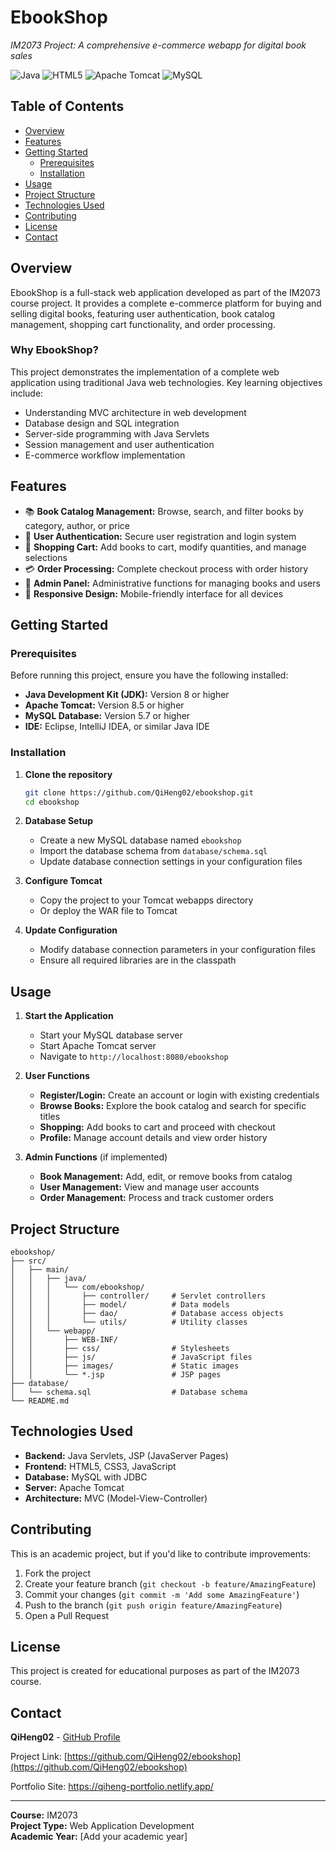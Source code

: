 # EbookShop

*IM2073 Project: A comprehensive e-commerce webapp for digital book sales*

![Java](https://img.shields.io/badge/Java-ED8B00?style=flat-square&logo=java&logoColor=white)
![HTML5](https://img.shields.io/badge/HTML5-E34F26?style=flat-square&logo=html5&logoColor=white)
![Apache Tomcat](https://img.shields.io/badge/Apache%20Tomcat-F8DC75?style=flat-square&logo=apache-tomcat&logoColor=black)
![MySQL](https://img.shields.io/badge/MySQL-4479A1?style=flat-square&logo=mysql&logoColor=white)

## Table of Contents

- [Overview](#overview)
- [Features](#features)
- [Getting Started](#getting-started)
  - [Prerequisites](#prerequisites)
  - [Installation](#installation)
- [Usage](#usage)
- [Project Structure](#project-structure)
- [Technologies Used](#technologies-used)
- [Contributing](#contributing)
- [License](#license)
- [Contact](#contact)

## Overview

EbookShop is a full-stack web application developed as part of the IM2073 course project. It provides a complete e-commerce platform for buying and selling digital books, featuring user authentication, book catalog management, shopping cart functionality, and order processing.

### Why EbookShop?

This project demonstrates the implementation of a complete web application using traditional Java web technologies. Key learning objectives include:

- Understanding MVC architecture in web development
- Database design and SQL integration
- Server-side programming with Java Servlets
- Session management and user authentication
- E-commerce workflow implementation

## Features

- 📚 **Book Catalog Management:** Browse, search, and filter books by category, author, or price
- 👥 **User Authentication:** Secure user registration and login system
- 🛒 **Shopping Cart:** Add books to cart, modify quantities, and manage selections
- 💳 **Order Processing:** Complete checkout process with order history
- 🔐 **Admin Panel:** Administrative functions for managing books and users
- 📱 **Responsive Design:** Mobile-friendly interface for all devices

## Getting Started

### Prerequisites

Before running this project, ensure you have the following installed:

- **Java Development Kit (JDK):** Version 8 or higher
- **Apache Tomcat:** Version 8.5 or higher
- **MySQL Database:** Version 5.7 or higher
- **IDE:** Eclipse, IntelliJ IDEA, or similar Java IDE

### Installation

1. **Clone the repository**
   ```bash
   git clone https://github.com/QiHeng02/ebookshop.git
   cd ebookshop
   ```

2. **Database Setup**
   - Create a new MySQL database named `ebookshop`
   - Import the database schema from `database/schema.sql`
   - Update database connection settings in your configuration files

3. **Configure Tomcat**
   - Copy the project to your Tomcat webapps directory
   - Or deploy the WAR file to Tomcat

4. **Update Configuration**
   - Modify database connection parameters in your configuration files
   - Ensure all required libraries are in the classpath

## Usage

1. **Start the Application**
   - Start your MySQL database server
   - Start Apache Tomcat server
   - Navigate to `http://localhost:8080/ebookshop`

2. **User Functions**
   - **Register/Login:** Create an account or login with existing credentials
   - **Browse Books:** Explore the book catalog and search for specific titles
   - **Shopping:** Add books to cart and proceed with checkout
   - **Profile:** Manage account details and view order history

3. **Admin Functions** (if implemented)
   - **Book Management:** Add, edit, or remove books from catalog
   - **User Management:** View and manage user accounts
   - **Order Management:** Process and track customer orders

## Project Structure

```
ebookshop/
├── src/
│   ├── main/
│   │   ├── java/
│   │   │   └── com/ebookshop/
│   │   │       ├── controller/     # Servlet controllers
│   │   │       ├── model/          # Data models
│   │   │       ├── dao/            # Database access objects
│   │   │       └── utils/          # Utility classes
│   │   └── webapp/
│   │       ├── WEB-INF/
│   │       ├── css/                # Stylesheets
│   │       ├── js/                 # JavaScript files
│   │       ├── images/             # Static images
│   │       └── *.jsp               # JSP pages
├── database/
│   └── schema.sql                  # Database schema
└── README.md
```

## Technologies Used

- **Backend:** Java Servlets, JSP (JavaServer Pages)
- **Frontend:** HTML5, CSS3, JavaScript
- **Database:** MySQL with JDBC
- **Server:** Apache Tomcat
- **Architecture:** MVC (Model-View-Controller)

## Contributing

This is an academic project, but if you'd like to contribute improvements:

1. Fork the project
2. Create your feature branch (`git checkout -b feature/AmazingFeature`)
3. Commit your changes (`git commit -m 'Add some AmazingFeature'`)
4. Push to the branch (`git push origin feature/AmazingFeature`)
5. Open a Pull Request

## License

This project is created for educational purposes as part of the IM2073 course.

## Contact

**QiHeng02** - [GitHub Profile](https://github.com/QiHeng02)

Project Link: [https://github.com/QiHeng02/ebookshop](https://github.com/QiHeng02/ebookshop)

Portfolio Site: https://qiheng-portfolio.netlify.app/

---

**Course:** IM2073  
**Project Type:** Web Application Development  
**Academic Year:** [Add your academic year]
